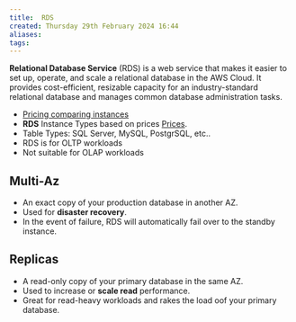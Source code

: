 ```yaml
---
title:  RDS
created: Thursday 29th February 2024 16:44
aliases: 
tags: 
---
```

**Relational Database Service** (RDS) is a web service that makes it easier to set up, operate, and scale a relational database in the AWS Cloud. It provides cost-efficient, resizable capacity for an industry-standard relational database and manages common database administration tasks.

- [Pricing comparing instances](https://instances.vantage.sh/rds/?region=eu-west-1)
- **RDS** Instance Types based on prices [Prices](https://aws.amazon.com/rds/instance-types/).
- Table Types: SQL Server, MySQL, PostgrSQL, etc..
- RDS is for OLTP workloads
- Not suitable for OLAP workloads

## Multi-Az

- An exact copy of your production database in another AZ.
- Used for **disaster recovery**.
- In the event of failure, RDS will automatically fail over to the standby instance.
## Replicas

- A read-only copy of your primary database in the same AZ.
- Used to increase or **scale read** performance.
- Great for read-heavy workloads and rakes the load oof your primary database.